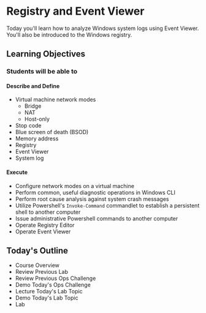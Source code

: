 # Registry and Event Viewer

Today you'll learn how to analyze Windows system logs using Event Viewer. You'll also be introduced to the Windows registry.

## Learning Objectives

### Students will be able to

#### Describe and Define

- Virtual machine network modes
  - Bridge
  - NAT
  - Host-only
- Stop code
- Blue screen of death (BSOD)
- Memory address
- Registry
- Event Viewer
- System log

#### Execute

- Configure network modes on a virtual machine
- Perform common, useful diagnostic operations in Windows CLI
- Perform root cause analysis against system crash messages
- Utilize Powershell's `Invoke-Command` commandlet to establish a persistent shell to another computer
- Issue administrative Powershell commands to another computer
- Operate Registry Editor
- Operate Event Viewer

## Today's Outline

- Course Overview
- Review Previous Lab
- Review Previous Ops Challenge
- Demo Today's Ops Challenge
- Lecture Today's Lab Topic
- Demo Today's Lab Topic
- Lab
